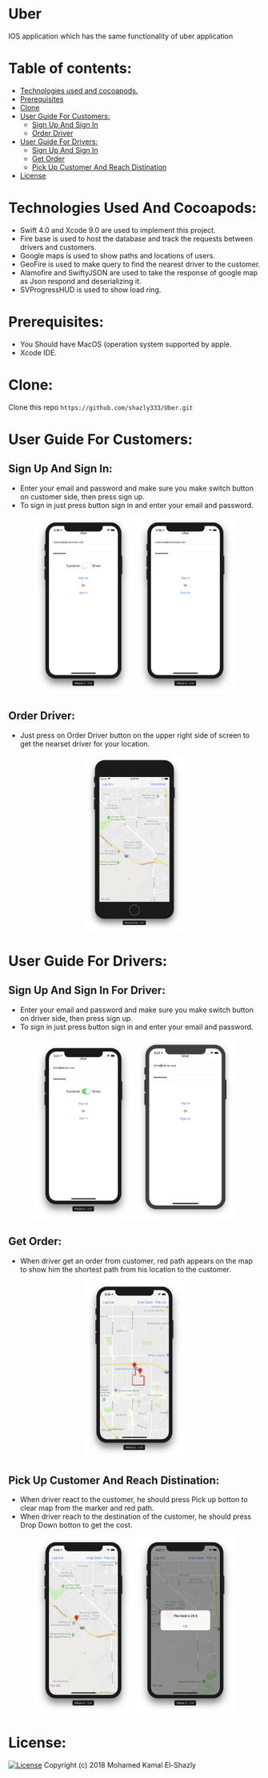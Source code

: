 # Uber
IOS application which has the same functionality of uber application

Table of contents:
=================

<!--ts-->
   * [Technologies used and cocoapods.](#technologies-used-and-cocoapods)
   * [Prerequisites](#prerequisites)
   * [Clone](#clone)
   * [User Guide For Customers:](#user-guide-for-customers)
      * [Sign Up And Sign In](#sign-up-and-sign-in)
      * [Order Driver](#order-driver)		       
   * [User Guide For Drivers:](#user-guide-for-drivers)		   
      * [Sign Up And Sign In](#sign-up-and-sign-in-for-driver)		    
      * [Get Order](#get-order)		      
      * [Pick Up Customer And Reach Distination](#pick-up-customer-and-reach-distination)		
   * [License](#license)
<!--te-->

Technologies Used And Cocoapods:
===========

  - Swift 4.0 and Xcode 9.0 are used to implement this project.
  - Fire base is used to host the database and track the requests between drivers and customers.
  - Google maps is used to show paths and locations of users.
  - GeoFire is used to make query to find the nearest driver to the customer.
  - Alamofire and SwiftyJSON are used to take the response of google map as Json respond and deserializing it.
  - SVProgressHUD is used to show load ring.
  
Prerequisites:
=============

  - You Should have MacOS (operation system supported by apple.
  - Xcode IDE.

Clone:
=====
  Clone this repo `https://github.com/shazly333/Uber.git`
  
User Guide For Customers:
=======================
  
  Sign Up And Sign In:		
  -------------------
  
  - Enter your email and password and make sure you make switch button on customer side, then press sign up.
  - To sign in just press button sign in and enter your email and password.
  <p align="center">
  <img src="images/signupcustomer.png" width = "200">
    <img src="images/signincustomer.png" width = "200">
  </p>
  
  Order Driver:
  -------------
  
  - Just press on Order Driver button on the upper right side of screen to get the nearset driver for your location.
  
  <p align="center">
  <img src="images/order.png" width = "200">  </p>
  
User Guide For Drivers:
=======================

  Sign Up And Sign In For Driver:		
  ------------------------------
  
  - Enter your email and password and make sure you make switch button on driver side, then press sign up.
  - To sign in just press button sign in and enter your email and password.
  <p align="center">
  <img src="images/signupdriver.png" width = "200">
    <img src="images/signindriver.png" width = "200">
  </p>
  
  Get Order:
  ---------
  - When driver get an order from customer, red path appears on the map to show him the shortest path from his location to the       customer.
  
   <p align="center">
  <img src="images/path.png" width = "200">  </p>
  
 
  Pick Up Customer And Reach Distination:		
  ---------------------------------------

- When driver react to the customer, he should press Pick up botton to clear map from the marker and red path.
- When driver reach to the destination of the customer, he should press Drop Down botton to get the cost.

<p align="center">
  <img src="images/pickup.png" width = "200">
    <img src="images/cost.png" width = "200">
  </p>

License:
========

[![License](http://img.shields.io/:license-mit-blue.svg?style=flat-square)](http://badges.mit-license.org)
Copyright (c) 2018 Mohamed Kamal El-Shazly

